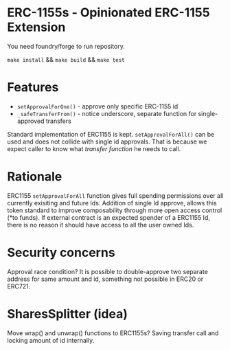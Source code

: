 # ERC-1155s - Opinionated ERC-1155 Extension

You need foundry/forge to run repository.

`make install` && `make build` && `make test`

# Features

- `setApprovalForOne()` - approve only specific ERC-1155 id
- `_safeTransferFrom()` - notice underscore, separate function for single-approved transfers

Standard implementation of ERC1155 is kept. `setApprovalForAll()` can be used and does not collide with single id approvals. That is because we expect caller to know what _transfer function_ he needs to call. 

# Rationale

ERC1155 `setApprovalForAll` function gives full spending permissions over all currently exisiting and future Ids. Addition of single Id approve, allows this token standard to improve composability through more open access control (*to funds). If external contract is an expected spender of a ERC1155 Id, there is no reason it should have access to all the user owned Ids. 

# Security concerns

Approval race condition? It is possible to double-approve two separate address for same amount and id, something not possible in ERC20 or ERC721.

# SharesSplitter (idea)

Move wrap() and unwrap() functions to ERC1155s? Saving transfer call and locking amount of id internally. 